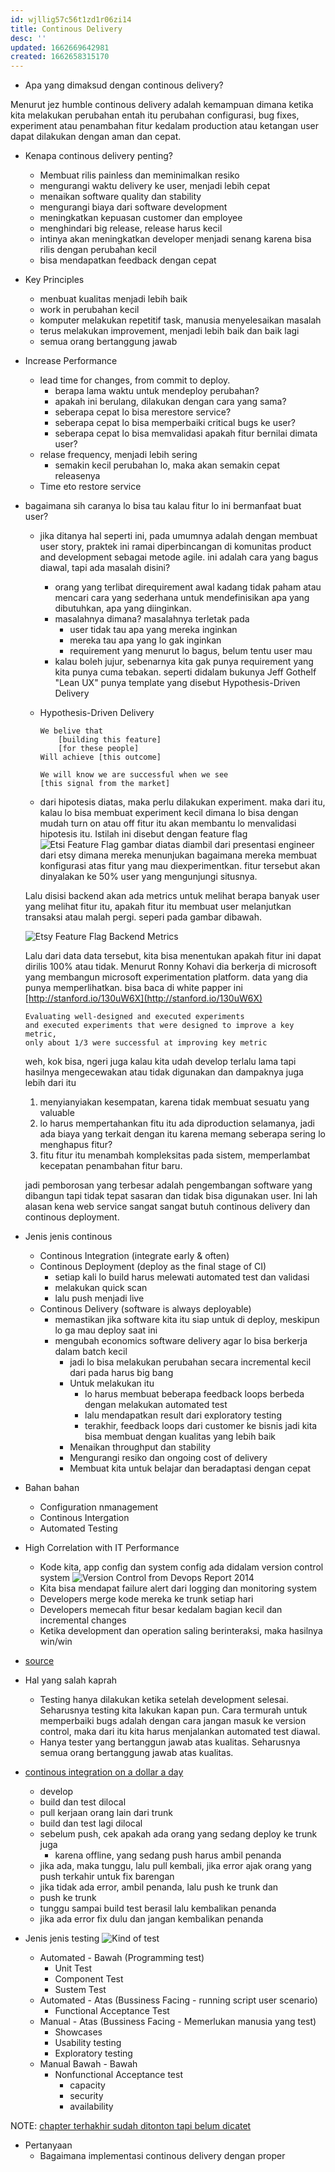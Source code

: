 ```yaml
---
id: wjllig57c56t1zd1r06zi14
title: Continous Delivery
desc: ''
updated: 1662669642981
created: 1662658315170
---
```


- Apa yang dimaksud dengan continous delivery?

Menurut jez humble continous delivery adalah kemampuan dimana ketika kita melakukan perubahan entah itu perubahan configurasi, bug fixes, experiment atau penambahan fitur kedalam production atau ketangan user dapat dilakukan dengan aman dan cepat.

- Kenapa continous delivery penting?
  - Membuat rilis painless dan meminimalkan resiko
  - mengurangi waktu delivery ke user, menjadi lebih cepat
  - menaikan software quality dan stability
  - mengurangi biaya dari software development
  - meningkatkan kepuasan customer dan employee
  - menghindari big release, release harus kecil
  - intinya akan meningkatkan developer menjadi senang karena bisa rilis dengan perubahan kecil
  - bisa mendapatkan feedback dengan cepat

- Key Principles
  - menbuat kualitas menjadi lebih baik
  - work in  perubahan kecil
  - komputer melakukan repetitif task, manusia menyelesaikan masalah
  - terus melakukan improvement, menjadi lebih baik dan baik lagi
  - semua orang bertanggung jawab

- Increase Performance
  - lead time for changes, from commit to deploy.
    - berapa lama waktu untuk mendeploy perubahan?
    - apakah ini berulang, dilakukan dengan cara yang sama?
    - seberapa cepat lo bisa merestore service?
    - seberapa cepat lo bisa memperbaiki critical bugs ke user?
    - seberapa cepat lo bisa memvalidasi apakah fitur bernilai dimata user?
  - relase frequency, menjadi lebih sering
    - semakin kecil perubahan lo, maka akan semakin cepat releasenya
  - Time eto restore service

- bagaimana sih caranya lo bisa tau kalau fitur lo ini bermanfaat buat user?
  - jika ditanya hal seperti ini, pada umumnya adalah dengan membuat user story, praktek ini ramai diperbincangan di komunitas product and development sebagai metode agile. ini adalah cara yang bagus diawal, tapi ada masalah disini?
    - orang yang terlibat direquirement awal kadang tidak paham atau mencari cara yang sederhana untuk mendefinisikan apa yang dibutuhkan, apa yang diinginkan.
    - masalahnya dimana? masalahnya terletak pada
      - user tidak tau apa yang mereka inginkan
      - mereka tau apa yang lo gak inginkan
      - requirement yang menurut lo bagus, belum tentu user mau
    - kalau boleh jujur, sebenarnya kita gak punya requirement yang kita punya cuma tebakan. seperti didalam bukunya Jeff Gothelf "Lean UX" punya template yang disebut Hypothesis-Driven Delivery
  - Hypothesis-Driven Delivery

      ```text
      We belive that
          [building this feature]
          [for these people]
      Will achieve [this outcome]

      We will know we are successful when we see
      [this signal from the market]
      ```

  - dari hipotesis diatas, maka perlu dilakukan experiment. maka dari itu, kalau lo bisa membuat experiment kecil dimana lo bisa dengan mudah turn on atau off fitur itu akan membantu lo menvalidasi hipotesis itu. Istilah ini disebut dengan feature flag
  ![Etsi Feature Flag](assets/continous-delivery-etsy-feature-flag.png)
  gambar diatas diambil dari presentasi engineer dari etsy dimana mereka menunjukan bagaimana mereka membuat konfigurasi atas fitur yang mau diexperimentkan. fitur tersebut akan dinyalakan ke 50% user yang mengunjungi situsnya.

  Lalu disisi backend akan ada metrics untuk melihat berapa banyak user yang melihat fitur itu, apakah fitur itu membuat user melanjutkan transaksi atau malah pergi. seperi pada gambar dibawah.

  ![Etsy Feature Flag Backend Metrics](assets/continous-delivery-etsy-feature-flag-backend-metrics.png)

  Lalu dari data data tersebut, kita bisa menentukan apakah fitur ini dapat dirilis 100% atau tidak. Menurut Ronny Kohavi dia berkerja di microsoft yang membangun microsoft experimentation platform. data yang dia punya memperlihatkan. bisa baca di white papper ini [http://stanford.io/130uW6X](http://stanford.io/130uW6X)

  ```text
  Evaluating well-designed and executed experiments 
  and executed experiments that were designed to improve a key metric, 
  only about 1/3 were successful at improving key metric
  ```

  weh, kok bisa, ngeri juga kalau kita udah develop terlalu lama tapi hasilnya mengecewakan atau tidak digunakan dan dampaknya juga lebih dari itu

  1. menyianyiakan kesempatan, karena tidak membuat sesuatu yang valuable
  2. lo harus mempertahankan fitu itu ada diproduction selamanya, jadi ada biaya yang terkait dengan itu karena memang seberapa sering lo menghapus fitur?
  3. fitu fitur itu menambah kompleksitas pada sistem, memperlambat kecepatan penambahan fitur baru.

  jadi pemborosan yang terbesar adalah pengembangan software yang dibangun tapi tidak tepat sasaran dan tidak bisa digunakan user. Ini lah alasan kena web service sangat sangat butuh continous delivery dan continous deployment.

- Jenis jenis continous
  - Continous Integration (integrate early & often)
  - Continous Deployment (deploy as the final stage of CI)
    - setiap kali lo build harus melewati automated test dan validasi
    - melakukan quick scan
    - lalu push menjadi live
  - Continous Delivery (software is always deployable)
    - memastikan jika software kita itu siap untuk di deploy, meskipun lo ga mau deploy saat ini
    - mengubah economics software delivery agar lo bisa berkerja dalam batch kecil
      - jadi lo bisa melakukan perubahan secara incremental kecil dari pada harus big bang
      - Untuk melakukan itu
        - lo harus membuat beberapa feedback loops berbeda dengan melakukan automated test
        - lalu mendapatkan result dari exploratory testing
        - terakhir, feedback loops dari customer ke bisnis jadi kita bisa membuat dengan kualitas yang lebih baik
      - Menaikan throughput dan stability
      - Mengurangi resiko dan ongoing cost of delivery
      - Membuat kita untuk belajar dan beradaptasi dengan cepat

- Bahan bahan
  - Configuration nmanagement
  - Continous Intergation
  - Automated Testing

- High Correlation with IT Performance
  - Kode kita, app config dan system config ada didalam version control system
    ![Version Control from Devops Report 2014](assets/continous-delivery-version-control-devops-report.png)  
  - Kita bisa mendapat failure alert dari logging dan monitoring system
  - Developers merge kode mereka ke trunk setiap hari
  - Developers memecah fitur besar kedalam bagian kecil dan incremental changes
  - Ketika development dan operation saling berinteraksi, maka hasilnya win/win
- [source](https://media.webteam.puppet.com/uploads/2019/11/2014-state-of-devops-report.pdf)

- Hal yang salah kaprah
  - Testing hanya dilakukan ketika setelah development selesai. Seharusnya testing kita lakukan kapan pun. Cara termurah untuk memperbaiki bugs adalah dengan cara jangan masuk ke version control, maka dari itu kita harus menjalankan automated test diawal.
  - Hanya tester yang bertanggun jawab atas kualitas. Seharusnya semua orang bertanggung jawab atas kualitas. 

- [continous integration on a dollar a day](https://www.jamesshore.com/v2/blog/2006/continuous-integration-on-a-dollar-a-day)
  - develop
  - build dan test dilocal
  - pull kerjaan orang lain dari trunk
  - build dan test lagi dilocal
  - sebelum push, cek apakah ada orang yang sedang deploy ke trunk juga
    - karena offline, yang sedang push harus ambil penanda
  - jika ada, maka tunggu, lalu pull kembali, jika error ajak orang yang push terkahir untuk fix barengan
  - jika tidak ada error, ambil penanda, lalu push ke trunk dan 
  - push ke trunk
  - tunggu sampai build test berasil lalu kembalikan penanda
  - jika ada error fix dulu dan jangan kembalikan penanda

- Jenis jenis testing
    ![Kind of test](assets/continous-delivery-kind-of-test.png)  

  - Automated - Bawah (Programming test)
    - Unit Test
    - Component Test
    - Sustem Test
  - Automated - Atas (Bussiness Facing - running script user scenario)
    - Functional Acceptance Test
  - Manual - Atas (Bussiness Facing - Memerlukan manusia yang test)
    - Showcases
    - Usability testing
    - Exploratory testing
  - Manual Bawah - Bawah
    - Nonfunctional Acceptance test
      - capacity
      - security
      - availability

NOTE:
[chapter terhakhir sudah ditonton tapi belum dicatet](https://learning.oreilly.com/videos/continuous-delivery/9780134389363/9780134389363-CONT_01_04/)

- Pertanyaan
  - Bagaimana implementasi continous delivery dengan proper
